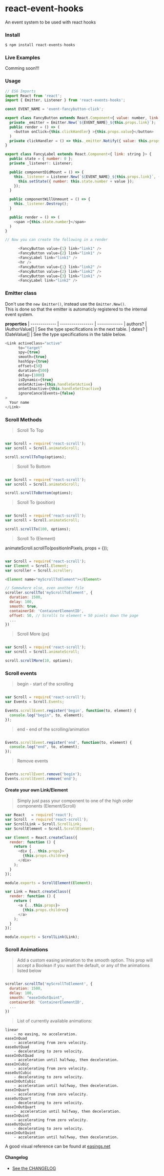 # react-event-hooks
An event system to be used with react hooks

### Install
```js
$ npm install react-events-hooks
```

### Live Examples
Comming soon!!!

### Usage
```js
// ES6 Imports
import React from 'react';
import { Emitter, Listener } from 'react-events-hooks';

const EVENT_NAME = 'event-fancybutton-click';

export class FancyButton extends React.Component<{ value: number, link: string }> {
  private _emitter = Emitter.New(`${EVENT_NAME}_${this.props.link}`);
  public render = () => (
    <button onClick={this.clickHandler} >{this.props.value}</button>
  )
  private clickHandler = () => this._emitter.Notify({ value: this.props.value });
}

export class FancyLabel extends React.Component<{ link: string }> {
  public state = { number: 0 };
  private _listener!: Listener;

  public componentDidMount = () => {
    this._listener = Listener.New(`${EVENT_NAME}_${this.props.link}`, ({ value }) => {
      this.setState({ number: this.state.number + value });
    });
  }

  public componentWillUnmount = () => {
    this._listener.Destroy();
  }

  public render = () => (
    <span >{this.state.number}</span>
  )
}

// Now you can create the following in a render

      <FancyButton value={1} link="link1" />
      <FancyButton value={2} link="link1" />
      <FancyLabel link="link1" />
      <hr />
      <FancyButton value={1} link="link2" />
      <FancyButton value={2} link="link2" />
      <FancyButton value={3} link="link1" />
      <FancyLabel link="link2" />

```

### Emitter class
Don't use the `new Emitter()`, instead use the `Emitter.New()`. <br />
This is done so that the emitter is automaticly registered to the internal event system.

**properties**
| ------------- | ----------------- | -------------
| authors?      | IAuthorValue[]    | See the type specifications in the next table.
| dates?        | IDateValue[]      | See the type specifications in the table below.


```js
<Link activeClass="active"
      to="target"
      spy={true}
      smooth={true}
      hashSpy={true}
      offset={50}
      duration={500}
      delay={1000}
      isDynamic={true}
      onSetActive={this.handleSetActive}
      onSetInactive={this.handleSetInactive}
      ignoreCancelEvents={false}
>
  Your name
</Link>
```

### Scroll Methods

> Scroll To Top

```js

var Scroll = require('react-scroll');
var scroll = Scroll.animateScroll;

scroll.scrollToTop(options);

```

> Scroll To Bottom

```js

var Scroll = require('react-scroll');
var scroll = Scroll.animateScroll;

scroll.scrollToBottom(options);

```

> Scroll To (position)

```js

var Scroll = require('react-scroll');
var scroll = Scroll.animateScroll;

scroll.scrollTo(100, options);

```

> Scroll To (Element)

animateScroll.scrollTo(positionInPixels, props = {});

```js

var Scroll = require('react-scroll');
var Element = Scroll.Element;
var scroller = Scroll.scroller;

<Element name="myScrollToElement"></Element>

// Somewhere else, even another file
scroller.scrollTo('myScrollToElement', {
  duration: 1500,
  delay: 100,
  smooth: true,
  containerId: 'ContainerElementID',
  offset: 50, // Scrolls to element + 50 pixels down the page
  ...
})

```

> Scroll More (px)

```js

var Scroll = require('react-scroll');
var scroll = Scroll.animateScroll;

scroll.scrollMore(10, options);

```

### Scroll events

> begin - start of the scrolling

```js

var Scroll = require('react-scroll');
var Events = Scroll.Events;

Events.scrollEvent.register('begin', function(to, element) {
  console.log("begin", to, element);
});

```

> end - end of the scrolling/animation

```js

Events.scrollEvent.register('end', function(to, element) {
  console.log("end", to, element);
});

```


> Remove events

```js

Events.scrollEvent.remove('begin');
Events.scrollEvent.remove('end');

```


#### Create your own Link/Element
> Simply just pass your component to one of the high order components (Element/Scroll)

```js
var React   = require('react');
var Scroll  = require('react-scroll');
var ScrollLink = Scroll.ScrollLink;
var ScrollElement = Scroll.ScrollElement;

var Element = React.createClass({
  render: function () {
    return (
      <div {...this.props}>
        {this.props.children}
      </div>
    );
  }
});

module.exports = ScrollElement(Element);

var Link = React.createClass({
  render: function () {
    return (
      <a {...this.props}>
        {this.props.children}
      </a>
    );
  }
});

module.exports = ScrollLink(Link);

```

### Scroll Animations
> Add a custom easing animation to the smooth option. This prop will accept a Boolean if you want the default, or any of the animations listed below

```js

scroller.scrollTo('myScrollToElement', {
  duration: 1500,
  delay: 100,
  smooth: "easeInOutQuint",
  containerId: 'ContainerElementID',
  ...
})

```

> List of currently available animations:

```
linear
	- no easing, no acceleration.
easeInQuad
	- accelerating from zero velocity.
easeOutQuad
	- decelerating to zero velocity.
easeInOutQuad
	- acceleration until halfway, then deceleration.
easeInCubic
	- accelerating from zero velocity.
easeOutCubic
	- decelerating to zero velocity.
easeInOutCubic
	- acceleration until halfway, then deceleration.
easeInQuart
	- accelerating from zero velocity.
easeOutQuart
	- decelerating to zero velocity.
easeInOutQuart
	-  acceleration until halfway, then deceleration.
easeInQuint
	- accelerating from zero velocity.
easeOutQuint
	- decelerating to zero velocity.
easeInOutQuint
	- acceleration until halfway, then deceleration.
```

A good visual reference can be found at [easings.net](http://easings.net/)

#### Changelog
- [See the CHANGELOG](./CHANGELOG.md)